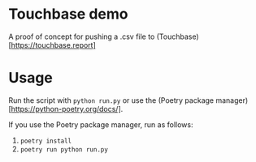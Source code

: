 # Touchbase demo
A proof of concept for pushing a .csv file to (Touchbase)[https://touchbase.report]

# Usage
Run the script with `python run.py` or use the (Poetry package manager)[https://python-poetry.org/docs/].

If you use the Poetry package manager, run as follows:
1. `poetry install`
2. `poetry run python run.py`
